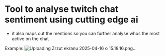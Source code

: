 # Tool to analyse twitch chat sentiment using cutting edge ai
- it also maps out the mentions so you can further analyse whos the most active on the chat

Example:
![Uploading Zrzut ekranu 2025-04-16 o 15.18.16.png…]()
